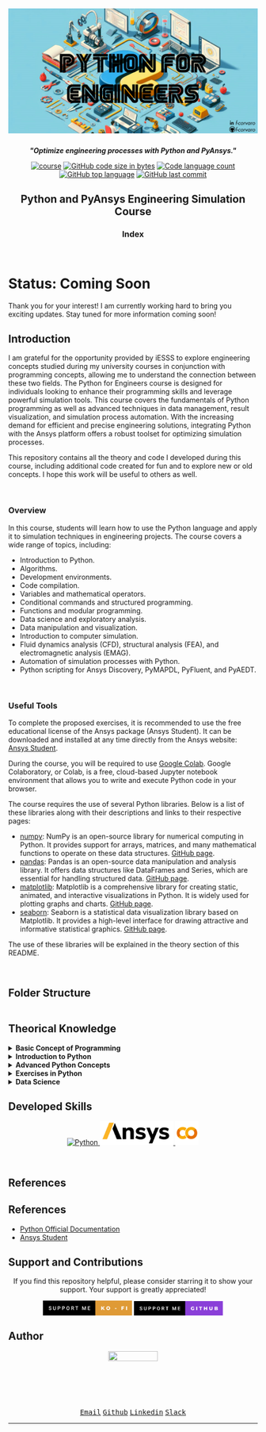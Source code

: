 <h1 align="center"><a href="https://github.com/f-corvaro/PyAnsys-Engineering-Simulation-Course">
	<img src="https://github.com/f-corvaro/PyAnsys-Engineering-Simulation-Course/blob/main/.extra/python-eng.png" alt="Python_and_pyansys">
</a></h1>

<p align="center">
	<b><i>"Optimize engineering processes with Python and PyAnsys."</i></b><br>
</p>
<p align="center" style="text-decoration: none;">
	<a href="https://it.esssvirtual.com/courses/corso-di-python-e-pyansys-per-ingegneri"><img alt="course" src="https://img.shields.io/badge/course-iESSS-yellow" /></a>
    <a href="https://github.com/f-corvaro/PyAnsys-Engineering-Simulation-Course"><img alt="GitHub code size in bytes" src="https://img.shields.io/github/languages/code-size/f-corvaro/PyAnsys-Engineering-Simulation-Course?color=blueviolet" /></a>
    <a href="https://github.com/f-corvaro/PyAnsys-Engineering-Simulation-Course"><img alt="Code language count" src="https://img.shields.io/github/languages/count/f-corvaro/PyAnsys-Engineering-Simulation-Course?color=yellow" /></a>
    <a href="https://github.com/f-corvaro/PyAnsys-Engineering-Simulation-Course"><img alt="GitHub top language" src="https://img.shields.io/github/languages/top/f-corvaro/PyAnsys-Engineering-Simulation-Course?color=blueviolet" /></a>
    <a href="https://github.com/f-corvaro/PyAnsys-Engineering-Simulation-Course"><img alt="GitHub last commit" src="https://img.shields.io/github/last-commit/f-corvaro/PyAnsys-Engineering-Simulation-Course?color=yellow" /></a>
</p>

<h2 align="center">Python and PyAnsys Engineering Simulation Course</h2>

<h3 align="center">Index</h3>
<p align="center">

</p>
<br>

# Status: Coming Soon

Thank you for your interest! I am currently working hard to bring you exciting updates. Stay tuned for more information coming soon!

## Introduction

<p align="justify">

I am grateful for the opportunity provided by iESSS to explore engineering concepts studied during my university courses in 
conjunction with programming concepts, allowing me to understand the connection between these two fields. The Python for Engineers 
course is designed for individuals looking to enhance their programming skills 
and leverage powerful simulation tools. This course covers the fundamentals of Python programming as well as advanced 
techniques in data management, result visualization, and simulation process automation. With the increasing demand for 
efficient and precise engineering solutions, integrating Python with the Ansys platform offers a robust toolset for 
optimizing simulation processes.

This repository contains all the theory and code I developed during this course, including additional code created for fun and to explore 
new or old concepts. I hope this work will be useful to others as well.

</p>
<br>

### Overview 

<p align="justify">

In this course, students will learn how to use the Python language and apply it to simulation techniques in engineering projects. 
The course covers a wide range of topics, including:

- Introduction to Python.
- Algorithms.
- Development environments.
- Code compilation.
- Variables and mathematical operators.
- Conditional commands and structured programming.
- Functions and modular programming.
- Data science and exploratory analysis.
- Data manipulation and visualization.
- Introduction to computer simulation.
- Fluid dynamics analysis (CFD), structural analysis (FEA), and electromagnetic analysis (EMAG).
- Automation of simulation processes with Python.
- Python scripting for Ansys Discovery, PyMAPDL, PyFluent, and PyAEDT.

</p>
<br>

### Useful Tools

<p align="justify">

To complete the proposed exercises, it is recommended to use the free educational license of the Ansys package 
(Ansys Student). It can be downloaded and installed at any time directly from the Ansys website: [Ansys Student](https://www.ansys.com/academic/students).

During the course, you will be required to use [Google Colab](https://colab.research.google.com/). Google Colaboratory, or Colab, is a free, 
cloud-based Jupyter notebook environment that allows you to write and execute Python code in your browser. 

The course requires the use of several Python libraries. Below is a list of these libraries along with their descriptions and links to their 
respective pages:

- [numpy](https://numpy.org/): NumPy is an open-source library for numerical computing in Python. It provides support for arrays, matrices, 
  and many mathematical functions to operate on these data structures. [GitHub page](https://github.com/numpy/numpy?tab=readme-ov-file).
- [pandas](https://pandas.pydata.org/): Pandas is an open-source data manipulation and analysis library. It offers data structures like 
  DataFrames and Series, which are essential for handling structured data. [GitHub page](https://github.com/pandas-dev/pandas).
- [matplotlib](https://matplotlib.org/): Matplotlib is a comprehensive library for creating static, animated, and interactive visualizations 
  in Python. It is widely used for plotting graphs and charts. [GitHub page](https://github.com/matplotlib/matplotlib).
- [seaborn](https://seaborn.pydata.org/): Seaborn is a statistical data visualization library based on Matplotlib. It provides a high-level 
  interface for drawing attractive and informative statistical graphics. [GitHub page](https://github.com/mwaskom/seaborn).

The use of these libraries will be explained in the theory section of this README.

</p>
<br>

## Folder Structure

<p align="justify">

```
```

<p>

## Theorical Knowledge

<details>
  <summary><strong>Basic Concept of Programming</strong></summary>
  <p align="justify">
  
  A **programming language** is a set of rules used to write programs that can be executed by a computer. High-level languages, such as Python, are written by programmers and then compiled or interpreted into low-level machine code that can be executed by the computer's microprocessor. 

  An **algorithm** is a finite sequence of well-defined instructions used to solve a specific problem. In computer science, algorithms are implemented using programming languages and must be designed to achieve a particular goal. Effective problem-solving involves breaking down complex problems into smaller, manageable parts and solving them step by step. Clear and unambiguous communication is essential for writing efficient and maintainable code.

  A **compiler** is a program that converts source code written in a programming language into executable code that can be read and executed by the computer. “Hello World” is a simple example of a program that is used to test a development environment.

  **Variables** are spaces in computer memory used to store values. 

  The **development environment** is the space where you write the instructions that will be executed by the program. You need to import files and libraries for proper operation. To see results, you have to compile the program and analyze it line by line to check the logic and any errors (breakpoints). Essentially, it is a programmer's note sheet where they will write their algorithm in a programming language. 

  An **Integrated Development Environment (IDE)** is software that provides development tools for coding, testing, and debugging programs. There are many IDEs for various programming languages, such as PyCharm, Visual Studio Code, Sublime Text, and IDLE.

  **Offline IDEs**:
  - **PyCharm**: A powerful IDE for Python with features like code completion, debugging, and version control integration.
  - **Visual Studio Code**: A lightweight but powerful source code editor with support for Python and many other languages, extensions, and debugging tools. (My favorite one).
  - **Sublime Text**: A sophisticated text editor for code, markup, and prose with a focus on speed and simplicity.
  - **IDLE**: The default Python IDE that comes with the Python installation, suitable for beginners.

  **Online IDEs**:
  - **Google Colaboratory**: An interactive way of sharing documents with code, graphs, results, text, and other features. It allows the execution of a block of code, and codes can be edited and executed at any time. It is particularly useful for data science and machine learning projects as it provides free access to GPU and TPU resources. *(This IDE will be used for the course)*.
  
  ### Differences between Online and Offline IDEs

  **Offline IDEs**:
  - **Pros**:
    - Full control over the development environment and tools.
    - Better performance and responsiveness.
    - Access to local files and resources.
    - More customization options and extensions.
  - **Cons**:
    - Requires installation and setup on your local machine.
    - Limited to the resources available on your local machine.

  **Online IDEs**:
  - **Pros**:
    - Accessible from any device with an internet connection.
    - No installation or setup required.
    - Easy collaboration and sharing of code.
    - Access to powerful cloud resources (e.g., GPUs in Google Colab).
  - **Cons**:
    - Dependent on internet connectivity.
    - Potentially slower performance compared to local IDEs.
    - Limited access to local files and resources.

  </p>
</details>

<details>
  <summary><strong>Introduction to Python</strong></summary>
  <p align="justify">

  **Python** is a high-level, interpreted programming language developed by Guido van Rossum and first released in 1991. 
  Known for its readability and simplicity, Python has become one of the most popular programming languages in the world. 
  It supports multiple programming paradigms, including procedural, object-oriented, and functional programming. Python's 
  extensive standard library and active community contribute to its versatility and widespread use in various fields such 
  as web development, data science, artificial intelligence, and scientific computing.

  In Python, an **interpreter** is used instead of a compiler. An interpreter executes the code line by line, translating it into machine code at runtime. This is different from a compiler, which translates the entire source code into machine code before execution.

  ### High-Level and Low-Level Languages

  Machine language consists of binary code (0s and 1s) that is directly executed by a computer's CPU. Assembly language is more readable than machine language and uses mnemonic codes to represent machine-level instructions. High-level languages, such as Python, are closer to human languages and abstract away the complexities of the hardware, making them easier to read, write, and maintain.

  ### Compilers vs. Interpreters

  **Compiler:**
  - **Definition:** A compiler is a program that converts source code written in a programming language into executable code that can be read and executed by the computer.
  - **Pros:**
    - Faster execution time since the code is already translated into machine code.
    - Better optimization of the code during the compilation process.
  - **Cons:**
    - Compilation can be time-consuming, especially for large programs.
    - Debugging can be more difficult since errors are reported after the entire code is compiled.

  **Interpreter:**
  - **Definition:** An interpreter translates and executes code line by line at runtime.
  - **Pros:**
    - Easier to debug since errors are reported immediately after the line is executed.
    - No need for a separate compilation step, making development faster and more interactive.
  - **Cons:**
    - Slower execution time due to on-the-fly code translation.
    - Less optimization compared to compiled code.

  Python files have the `.py` extension, and you need to have a Python interpreter installed to run them. Unlike C, Python does not compile to `.o` (object) files. Instead, Python code is interpreted at runtime. When you run a Python script, the Python interpreter compiles the code to bytecode, which is then executed by the Python Virtual Machine (PVM). This process is transparent to the user and does not produce `.o` files.

  ### Comments
  In Python, comments are written with the `#` symbol. Comments are used to explain the code and make it more readable for humans. The computer ignores comments during execution.
  
  Example:
  ```python
  # This is a single-line comment
  print("Hello, World!")  # This comment explains the print statement
  ```

  ### Variables Types

  Python has several types of variables, including integers (`int`), floating-point numbers (`float`), sequences of characters (`string`), booleans (`bool`), lists (`list`), tuples (`tuple`), and dictionaries (`dict`). These variables can be used in a program to store values and perform calculations.

  - **Integers (`int`)**: Whole numbers, e.g., `5`, `-3`.
  - **Floating-point numbers (`float`)**: Numbers with a decimal point, e.g., `3.14`, `-0.001`.
  - **Strings (`str`)**: Sequences of characters, e.g., `"Hello, World!"`.
  - **Booleans (`bool`)**: Logical values, `True` or `False`.

  **Formatted String Literals (f-strings)**: In Python, formatted string literals, also known as f-strings, provide a way to embed expressions 
  inside string literals using curly braces `{}`. This allows you to include the value of variables directly within a string.

  Example:
  ```python
  a = 10
  print(f"The value of a is {a}")
  ```
  In this example, the `f` before the string indicates that it is an f-string, and `{a}` is replaced with the value of the variable 
  a when the string is printed.

  **Lists:** A list is an ordered collection of items which can be of different types. Lists are mutable, meaning their elements 
  can be changed.

  Example:
  ```python
  my_list = [1, 2, 3, "apple", 4.5]
  print(my_list[3])  # Output: apple
  ```
  **Tuples:** A tuple is similar to a list, but it is immutable, meaning its elements cannot be changed after creation.

  Example:
  ```python
  my_tuple = (1, 2, 3, "apple", 4.5)
  print(my_tuple[3])  # Output: apple
  ```

  **Dictionaries:** A dictionary is an unordered collection of key-value pairs. Each key is unique and is used to access its 
  corresponding value.

  Example:
  ```python
  my_dict = {"name": "Alice", "age": 25, "city": "New York"}
  print(my_dict["name"])  # Output: Alice
  ```

  ### Mathematical Operators

  Python has standard mathematical operators: addition `+`, subtraction `-`, multiplication `*`, division `/`, remainder of division `%`, power `**`, and integer division `//`. Python performs operations in a specific order of priority: parentheses, powers, multiplication, division, addition, and subtraction.

  ### Conditional Statements
  Conditional statements in Python allow you to execute code based on a condition. The most common structures are `if`, `else`, and `elif`. The `if` statement allows you to execute a block of code only if a certain condition is met. The `else` statement allows you to execute alternative code if the condition is not met. The `elif` statement, short for "else if," allows you to check multiple conditions sequentially.

  Conditional statements in Python rely on comparison operators, which allow you to compare values and variables. Some examples of comparison operators are:
  - `==` (equality)
  - `!=` (inequality)
  - `<` (less than)
  - `>` (greater than)
  - `<=` (less than or equal to)
  - `>=` (greater than or equal to)

  The code that should be executed if a certain condition is met must be indented.

  ### Loops
  Loops in Python allow you to execute a block of code multiple times by iterating over a sequence of values. 
  This concept is used when you need to repeat a specific action for a certain number of times or while a condition is `true`. 
  Using loops can significantly reduce the amount of code you need to write, thereby reducing the computational cost of the algorithm.

  - `For` Loops: The for loop is used to iterate over a sequence (such as a list, tuple, dictionary, set, or string) and execute a block of code for each item in the sequence. This is useful when you know in advance how many times you need to execute the block of code.
  Example:
  ```python
  for i in range(5):
    print("Iteration:", i)
  ```
  - `While` Loops: The while loop is used to execute a block of code as long as a certain condition is `true`. 
  The programmer must ensure that the condition eventually becomes `false`; otherwise, the loop will run indefinitely, resulting in an infinite loop.
  Example:
  ```python
  count = 0
  while count < 5:
    print("Count:", count)
    count += 1  # Update the variable to avoid an infinite loop
  ```

  ### Logical Operators

  <img src="https://github.com/f-corvaro/PyAnsys-Engineering-Simulation-Course/blob/main/.extra/logical.png" alt="Logical Operators">

  Logical operators in Python are used to combine conditional statements. They include `and`, `or`, `not`, `nand`, and `nor`. The `and` operator returns `True` if both operands are true, while the `or` operator returns `True` if at least one operand is true. The `not` operator inverts the truth value of the operand. The `nand` operator returns `True` if at least one operand is false (it is the negation of `and`). The `nor` operator returns `True` if both operands are false (it is the negation of `or`). These operators are essential for constructing complex logical expressions and controlling the flow of a program.

  Examples:
  ```python
  x = True
  y = False

  # and operator
  print(x and y)  # Output: False

  # or operator
  print(x or y)  # Output: True

  # not operator
  print(not x)  # Output: False

  # nand operator (negation of and)
  print(not (x and y))  # Output: True

  # nor operator (negation of or)
  print(not (x or y))  # Output: False
  ```

  ### Try/Except

  The `try/except` block in Python is used for handling exceptions and errors that may occur during the execution of a program. 
  By wrapping code that might raise an exception within a `try` block, you can catch and handle specific exceptions using one or more 
  `except` blocks. This prevents the program from crashing and allows you to provide meaningful error messages or alternative actions. 
  For example, you can handle file I/O errors, divide-by-zero errors, or any other runtime errors gracefully. Additionally, you can use 
  the `else` block to execute code if no exceptions were raised and the `finally` block to execute code that should run regardless of 
  whether an exception occurred or not, such as closing a file or releasing resources.

  </p>
</details>

<details>
  <summary><strong>Advanced Python Concepts</strong></summary>
  <p align="justify">

  ### Functions

  Functions are blocks of code that perform a specific task and can be called at various points in your code. They are useful for encapsulating logic and avoiding repetition. The code inside a function must be indented, and functions are defined using the `def` keyword. The advantage of using functions is that if you need to make changes to the code, you only need to do it once in the function body, rather than every time the function is called. You define a function with `def function_name(parameter_1, parameter_2, ..., parameter_n):`. A function can have one or more parameters, or none at all. Functions are essential for modular programming, allowing you to reuse code by creating libraries, thus avoiding the need to redefine functions repeatedly.

  Functions can also return values using the `return` statement, which allows you to capture the output of the function and use it elsewhere in your code. Additionally, functions can have default parameters, which provide default values if no arguments are passed.

  Example:
  ```python
  def greet(name):
      return f"Hello, {name}!"

  print(greet("Alice"))  # Output: Hello, Alice!
  ```

  In this example, the greet function takes a single parameter name and returns a greeting message. Functions help in organizing code, making it more readable and maintainable. They also facilitate debugging and testing by isolating specific tasks within the code. 

  It's also a good practice to include a **docstring** at the beginning of a function to describe its purpose, parameters, and return values. This helps in documenting the code and making it easier to understand for others.

  Example:
  ```python
  def greet(name="World"):
    """
    Returns a greeting message.

    Parameters:
    name (str): The name to greet. Default is "World".

    Returns:
    str: A greeting message.
    """
    return f"Hello, {name}!"
  ```


  ### Libraries

  Python libraries are collections of modules that provide additional functionality to your code. For example, the `math` library offers advanced mathematical functions, while the `numpy` library provides tools for working with matrices and arrays. Once you import a library, you can access its functions and features. Other examples of popular libraries include `warnings` for managing warning messages, `pandas` for data manipulation and analysis, `matplotlib.pyplot` for data visualization, and `seaborn` for statistical data visualization. When importing these libraries, it is common to use aliases to simplify their usage in the code. For instance, `import numpy as np`, `import pandas as pd`, `import matplotlib.pyplot as plt`, and `import seaborn as sns`. These aliases make the code more concise and readable.

  To use a library, you often need to install it first using a package manager like `pip3`. For example, you can install `numpy` by running `pip3 install numpy` in your terminal. Other popular libraries include `requests` for making HTTP requests, `scikit-learn` for machine learning, and `tensorflow` for deep learning. Libraries greatly enhance the capabilities of Python and allow you to perform complex tasks with minimal code.

  It's important to keep your libraries up to date to benefit from the latest features and security updates. You can check if a library is up to date and update it using `pip3`. For example, to check for updates and update `numpy`, you can run:
  ```sh
  pip3 install --upgrade numpy
  ```

  For more information about a library, including usage examples and detailed documentation, you should refer to the official documentation. Official documentation is usually available on the library's website or its repository on platforms like GitHub. This is the best source for accurate and comprehensive information about the library's features and usage.

  To manage your project dependencies effectively, it is recommended to use a virtual environment (venv). A virtual environment is an isolated environment that allows you to manage dependencies for your Python projects separately. Here are the steps to create and use a virtual environment:

  1. Create a Virtual Environment:
    ```sh
    python3 -m venv venv
    ```
  2. Activate the venv:
    Linux: 
      ```sh
      source venv/bin/activate
      ```
    Windows: 
      ```sh
      .\venv\Scripts\activate
      ```
  3. Install Packages In The venv:
    ```sh
    pip3 install numpy
    ```
  4. **Deactivate the Virtual Environment** when you have finished working:
   ```sh
   deactivate
   ```
 
  ### Object-Oriented Programming (OOP)

  Object-Oriented Programming (OOP) is a programming paradigm that organizes code into objects, which combine data and related functionality into a single structure. A class is a general definition of an object, while an object is a specific instance of a class. For example, a `Car` class might define the common characteristics of all cars (model, year, make, and value), whereas `my_car` would be a specific instance of that class. 

  Example:
```python
class Car:
    def __init__(self, model, year, make, value):
        self.model = model
        self.year = year
        self.make = make
        self.value = value

    def description(self):
        return f"{self.year} {self.make} {self.model} valued at {self.value}"
```

  The `self` keyword is used in class methods to refer to the instance of the class. The `__init__` method in Python is a special method that is called when an instance (object) of a class is created. It is known as the constructor method. The purpose of the `__init__` method is to initialize the object's attributes with the values provided when the object is instantiated. An istance for this example could be:

  ```python
  # Creating an instance of the Car class
  my_car = Car("Corolla", 2020, "Toyota", 20000)
  print(my_car.description())  # Output: 2020 Toyota Corolla valued at 20000
  ```

  Another example of a class is Person, where we have attributes like name and age, and a method called introduce that prints a message with the person's name and age. Finally, we create an object of the Person class called `person1` with specific name and age values.

  Example:
  ```python
  class Person:
    def __init__(self, name, age):
        self.name = name
        self.age = age

    def introduce(self):
        return f"My name is {self.name} and I am {self.age} years old."

  person1 = Person("Alex", 30)
  print(person1.introduce())  # Output: My name is Alex and I am 30 years old.
  ```

  The advantages of this type of programming include modularity, code reuse, and easier maintenance. By encapsulating data and functionality within objects, OOP allows for more organized and manageable code, making it easier to develop and maintain complex software systems.
 
  </p>
</details>

<details>
  <summary><strong>Exercises in Python</strong></summary>
  <p align="justify">

  In the `./exercises/` folder, you will find numerous exercises and examples that illustrate the theoretical concepts discussed.

  </p>
</details>

<details>
  <summary><strong>Data Science</strong></summary>
  <p align="justify">

  ### Introduction 

  Data science is a means to solve problems and find solutions. The process analysis involves:
  - Identifying the problem that needs to be solved.
  - Defining the goal of the solution.
  - Determining where to obtain the necessary data for analysis.
  - Collecting the required data.
  
  After this initial analysis, action must be taken. Over time, companies have evolved from: "I do it this way because it's always been done this way" to "I collect data but don't use it" to "I analyze this data" to "I collect, store data efficiently, and analyze it to implement a strategy" (now AI is also used to analyze processes).
  
  The process flow diagram of a data science project involves an iterative flow, which may require multiple cycles to refine a strategy. Therefore, the steps include defining the problem, finding a way to collect and process data (requiring a format to analyze large amounts of data), analyzing it from an exploratory and bivariate perspective, verifying that the initial hypotheses are correct, conducting a critical analysis, and making a decision. 
  
  Exploratory Data Analysis (EDA) is the first crucial phase in analyzing a dataset. The goal is to gain a general understanding of the data, identify patterns, anomalies, and key characteristics that could influence subsequent analyses. EDA is performed using:
    - Visualization: Graphs and charts are used to visualize the distribution of variables, relationships between them, and to identify any outliers.
    - Descriptive statistics: Means, standard deviations and other statistics are calculated to describe the main characteristics of the dataset.
    - Identification of missing values: Missing values are identified and decisions are made on how to handle them (removal, imputation, etc.).
    - Data quality check: Errors or inconsistencies in the data are verified.

  Bivariate analysis, on the other hand, is a specific type of exploratory analysis that focuses on studying the relationship between two variables. The goal is to understand if there is a connection between these two variables and, if so, what type it is (linear, non-linear, positive, negative).

  ### Difference Between Data-Driven and Data Science

  Data-driven refers to a decision-making process that relies heavily on data analysis and interpretation. In a data-driven approach, decisions are made based on data insights rather than intuition or personal experience. This approach ensures that strategies and actions are backed by empirical evidence, leading to more accurate and effective outcomes.

  Data science, on the other hand, is a multidisciplinary field that involves extracting knowledge and insights from structured and unstructured data using scientific methods, processes, algorithms, and systems. It encompasses various techniques such as machine learning, statistical analysis, and data mining to analyze and interpret complex data sets. Data science aims to uncover patterns, make predictions, and provide actionable insights to solve real-world problems.

  In summary, while data-driven focuses on making decisions based on data, data science provides the tools and methodologies to analyze and interpret the data that informs those decisions.

  ###  Data Types

  Nowadays, any interaction with technology or machines generates data, such as mouse positions, clicks, and images. Data can be generated by people through surveys (representing the responses provided) or by machines (data generated by systems and devices). Data can also be categorized as public (freely available and non-profit) or private (requiring authorization and often paid). 

  The nature of the data can vary widely:
  - **Structured Data**: Organized in a predefined manner, often in tabular format (e.g., databases, spreadsheets).
  - **Unstructured Data**: Lacks a specific format or structure (e.g., text documents, images, videos).
  - **Semi-structured Data**: Contains elements of both structured and unstructured data (e.g., JSON, XML).

  Examples of private data include medical records, financial information, and personal identifiers, which require strict handling and protection due to privacy concerns.

### Data Collection

  Data collection can be either manual or automatic. Manual data collection involves methods such as paper surveys, which require subsequent digitization. Automatic data collection utilizes sensors and devices for measurement, including video data from security cameras.

  There are various techniques for extracting data from websites, such as web scraping, which involves gathering data from social networks, e-commerce sites, and news websites.

  Another method of data collection is through APIs (Application Programming Interfaces). APIs provide a set of protocols and tools that allow different applications and systems to communicate and share data. This method enables developers to access and extract data from other applications and systems efficiently.

  In some cases, geographic information can also be crucial, requiring the collection of location-based data through GPS devices or geographic information systems (GIS).

  ### Ensuring Data Quality

  Having a large amount of data is beneficial, but to use it effectively in the data science process, we must ensure its reliability and quality. Key questions to consider include:
  - Are the sensors positioned correctly?
  - Have the sensors been calibrated?
  - Is the external data source reliable?
  - Do the data have any biases?
  - Is the sampling frequency adequate?

  To address the issue of sampling frequency, we can refer to the **Nyquist Theorem**. The theorem states that the sampling frequency must be at least twice the highest frequency component present in the measured signal to accurately reconstruct the original signal. For example, if the highest frequency in the signal is 1 kHz, the sampling frequency should be at least 2 kHz.

  Additionally, data quality can be assessed through:
  - **Data Completeness**: Ensuring that all necessary data points are collected and no critical information is missing.
  - **Data Consistency**: Verifying that data is consistent across different sources and systems.
  - **Data Accuracy**: Ensuring that the data correctly represents the real-world values it is supposed to measure.
  - **Data Timeliness**: Ensuring that the data is up-to-date and relevant to the current analysis.

  By addressing these aspects, we can ensure that the collected data is of high quality and suitable for accurate and reliable analysis in data science projects. High-quality data leads to more reliable insights, better decision-making, and more effective outcomes.

  ### Understanding Bias and Correlation

  Bias in data can be caused by selective sampling, sampling issues, prejudices, or algorithms programmed with errors. It is crucial to identify and mitigate bias to ensure the accuracy and fairness of data analysis.

  Correlation occurs when the variations over time of two variables resemble each other. However, it is important to distinguish between correlation and causation. Correlation implies a relationship between two variables, but it does not necessarily mean that one variable causes the other. 

  Spurious correlation occurs when two variables appear to have a significant relationship, but in reality, there is no causal connection between them. This can lead to incorrect conclusions if not properly identified.

  Statistical analysis is used to help identify relationships between variables and determine whether they are causal or merely correlated. However, statistics alone cannot prove causality. To establish causation, additional methods such as controlled experiments, longitudinal studies, or domain-specific knowledge are required.

  </p>
</details>

## Developed Skills

<p align="center">
  <a href="https://skillicons.dev">
    <img src="https://skillicons.dev/icons?i=python" alt="Python" />
    <a href="https://www.ansys.com/"><img src="https://github.com/f-corvaro/PyAnsys-Engineering-Simulation-Course/blob/main/.extra/ANSYS_logo.png" alt="Ansys" height="48" />
    <a href="https://colab.google/"><img src="https://github.com/f-corvaro/PyAnsys-Engineering-Simulation-Course/blob/main/.extra/gcolaboratory_logo.png" alt="Google Colaboratory" height="48" />
  </a>
</p><br>

## References

## References

- [Python Official Documentation](https://docs.python.org/3/)
- [Ansys Student](https://www.ansys.com/academic/students)


## Support and Contributions

<p align="center">
If you find this repository helpful, please consider starring it to show your support. Your support is greatly appreciated!</p>

<p align="center">
<a href="https://ko-fi.com/fcorvaro"><img width="180" img align="center" src="https://github.com/f-corvaro/42.common_core/blob/main/.extra/support-me-ko-fi.svg"><alt=""></a>
<a href="https://github.com/sponsors/f-corvaro"><img width="180" img align="center" src="https://github.com/f-corvaro/42.common_core/blob/main/.extra/support-me-github.svg"><alt=""></a>

<br>

## Author

<p align="center"><a href="https://profile.intra.42.fr/users/fcorvaro"><img style="height:auto;" src="https://avatars.githubusercontent.com/u/102758065?v=4" width="100" height="100"alt=""></a>
<p align="center">
<a href="mailto:fcorvaro@student.42roma.it"><kbd>Email</kbd><alt=""></a>
<a href="https://github.com/f-corvaro"><kbd>Github</kbd><alt=""></a>
<a href="https://www.linkedin.com/in/f-corvaro/"><kbd>Linkedin</kbd><alt=""></a>
<a href="https://42born2code.slack.com/team/U050L8XAFLK"><kbd>Slack</kbd><alt=""></a>

<hr/>